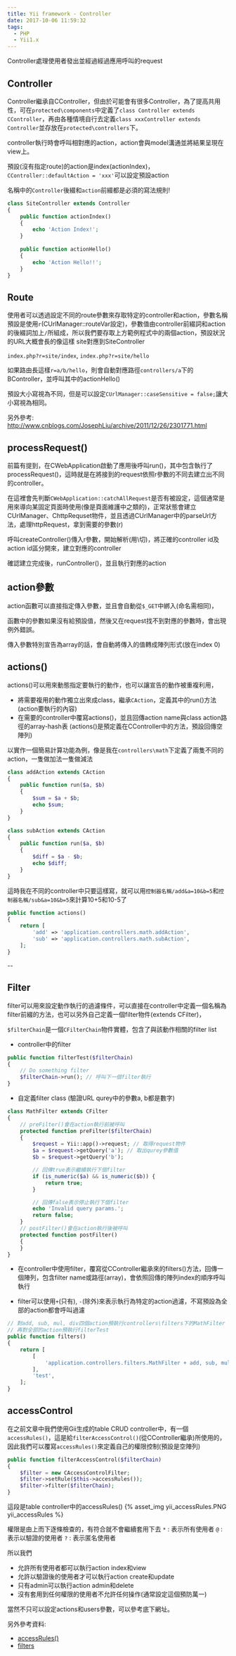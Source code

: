 ```yaml
---
title: Yii framework - Controller
date: 2017-10-06 11:59:32
tags:
  - PHP
  - Yii1.x
---
```

Controller處理使用者發出並經過經過應用呼叫的request

## Controller

Controller繼承自CController，但由於可能會有很多Controller，為了提高共用性，可在`protected\components`中定義了`class Controller extends CController`，再由各種情境自行去定義`class xxxController extends Controller`並存放在`protected\controllers`下。

controller執行時會呼叫相對應的action，action會與model溝通並將結果呈現在view上。

<!--more-->

預設(沒有指定route)的action是index(actionIndex)， `CController::defaultAction = 'xxx'`可以設定預設action

名稱中的`Controller`後綴和`action`前綴都是必須的寫法規則!

```PHP
class SiteController extends Controller
{
    public function actionIndex()
    {
        echo 'Action Index!';
    }
    
    public function actionHello()
    {
        echo 'Action Hello!!';
    }
}
```

## Route

使用者可以透過設定不同的route參數來存取特定的controller和action，參數名稱預設是使用`r`(CUrlManager::routeVar設定)，參數值由controller前綴詞和action的後綴詞加上`/`所組成，所以我們要存取上方範例程式中的兩個action，預設狀況的URL大概會長的像這樣
site對應到SiteController

`index.php?r=site/index`, `index.php?r=site/hello`

如果路由長這樣`r=a/b/hello`，則會自動對應路徑`controllers/a`下的BController，並呼叫其中的actionHello()

預設大小寫視為不同，但是可以設定`CUrlManager::caseSensitive = false;`讓大小寫視為相同。

另外參考:
<http://www.cnblogs.com/JosephLiu/archive/2011/12/26/2301771.html>

## processRequest()

前篇有提到，在CWebApplication啟動了應用後呼叫run()，其中包含執行了processRequest()，這時就是在將接到的request依照r參數的不同去建立出不同的controller。

在這裡會先判斷`CWebApplication::catchAllRequest`是否有被設定，這個通常是用來導向某固定頁面時使用(像是頁面維護中之類的)，正常狀態會建立CUrlManager、ChttpRequset物件，並且透過CUrlManager中的parseUrl方法，處理httpRequest，拿到需要的參數(r)

呼叫createController()傳入r參數，開始解析(用\切)，將正確的controller id及action id區分開來，建立對應的controller

確認建立完成後，runController()，並且執行對應的action

## action參數

action函數可以直接指定傳入參數，並且會自動從`$_GET`中綁入(命名需相同)，

函數中的參數如果沒有給預設值，然後又在request找不到對應的參數時，會出現例外錯誤。

傳入參數特別宣告為array的話，會自動將傳入的值轉成陣列形式(放在index 0)

## actions()

actions()可以用來動態指定要執行的動作，也可以讓宣告的動作被重複利用，

* 將需要複用的動作獨立出來成class，繼承`CAction`，定義其中的run()方法(action要執行的內容)
* 在需要的controller中覆寫actions()，並且回傳action name與class action路徑的array-hash表
  (actions()是預定義在CController中的方法，預設回傳空陣列)

以實作一個簡易計算功能為例，像是我在`controllers\math`下定義了兩隻不同的action，一隻做加法一隻做減法

```PHP
class addAction extends CAction
{
    public function run($a, $b)
    {
        $sum = $a + $b;
        echo $sum;
    }
}
```

```PHP
class subAction extends CAction
{
    public function run($a, $b)
    {
        $diff = $a - $b;
        echo $diff;
    }
}
```

這時我在不同的controller中只要這樣寫，就可以用`控制器名稱/add&a=10&b=5`和`控制器名稱/sub&a=10&b=5`來計算10+5和10-5了

```PHP
public function actions()
{
    return [
        'add' => 'application.controllers.math.addAction',
        'sub' => 'application.controllers.math.subAction',
    ];
}
```

--

## Filter

filter可以用來設定動作執行的過濾條件，可以直接在controller中定義一個名稱為filter前綴的方法，也可以另外自己定義一個filter物件(extends CFilter)，

`$filterChain`是一個`CFilterChain`物件實體，包含了與該動作相關的filter list

* controller中的filter

```PHP
public function filterTest($filterChain)
{
    // Do something filter
    $filterChain->run(); // 呼叫下一個filter執行
}
```

* 自定義filter class (驗證URL qurey中的參數a, b都是數字)

```PHP
class MathFilter extends CFilter
{
    // preFilter()會在action執行前被呼叫
    protected function preFilter($filterChain)
    {
        $request = Yii::app()->request; // 取得request物件
        $a = $request->getQuery('a'); // 取出qurey參數值
        $b = $request->getQuery('b');

        // 回傳true表示繼續執行下個filter
        if (is_numeric($a) && is_numeric($b)) {
            return true;
        }

        // 回傳false表示停止執行下個filter
        echo 'Invalid query params.';
        return false;
    }
    // postFilter()會在action執行後被呼叫
    protected function postFilter()
    {
    }
}
```

* 在controller中使用filter，覆寫從CController繼承來的filters()方法，回傳一個陣列，包含filter name或路徑(array)，會依照回傳的陣列index的順序呼叫執行

* filter可以使用`+`(只有), `-`(除外)來表示執行為特定的action過濾，不寫預設為全部的action都會呼叫過濾

```PHP
// 對add, sub, mul, div四個action預執行controllers\filters下的MathFilter
// 再對全部的action預執行filterTest
public function filters()
{
    return [
        [
            'application.controllers.filters.MathFilter + add, sub, mul, div',
        ],
        'test',
    ];
}
```

## accessControl

在之前文章中我們使用Gii生成的table CRUD controller中，有一個`accessRules()`，這是給`filterAccessControl()`(從CController繼承)所使用的，因此我們可以覆寫`accessRules()`來定義自己的權限控制(預設是空陣列)

```PHP
public function filterAccessControl($filterChain)
{
    $filter = new CAccessControlFilter;
    $filter->setRule($this->accessRules());
    $filter->filter($filterChain);
}
```

這段是table controller中的accessRules()
{% asset_img yii_accessRules.PNG yii_accessRules %}

權限是由上而下逐條檢查的，有符合就不會繼續套用下去
`*` : 表示所有使用者
`@` : 表示以驗證的使用者
`?` : 表示匿名使用者

所以我們

* 允許所有使用者都可以執行action index和view
* 允許以驗證後的使用者才可以執行action create和update
* 只有admin可以執行action admin和delete
* 沒有套用到任何權限的使用者不允許任何操作(通常設定這個預防萬一)

當然不只可以設定actions和users參數，可以參考底下網址。

另外參考資料:

* [accessRules()](http://blog.gxxsite.com/yii-quan-xian-guan-li-accessrulesde-yong-fa/)
* [filters](http://fanli7.net/a/bianchengyuyan/PHP/20130418/341941.html)
